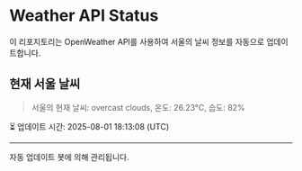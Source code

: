
# Weather API Status

이 리포지토리는 OpenWeather API를 사용하여 서울의 날씨 정보를 자동으로 업데이트합니다.

## 현재 서울 날씨
> 서울의 현재 날씨: overcast clouds, 온도: 26.23°C, 습도: 82%

⏳ 업데이트 시간: 2025-08-01 18:13:08 (UTC)

---
자동 업데이트 봇에 의해 관리됩니다.
